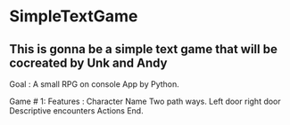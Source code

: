# SimpleTextGame

## This is gonna be a simple text game that will be cocreated by Unk and Andy

Goal : A small RPG on console App by Python. 

Game # 1:
Features : Character Name
Two path ways. 
Left door right door
Descriptive encounters
Actions
End.

  
